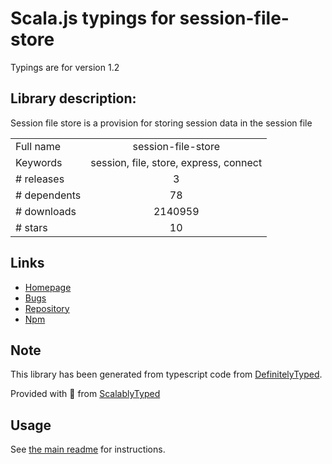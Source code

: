 
# Scala.js typings for session-file-store

Typings are for version 1.2

## Library description:
Session file store is a provision for storing session data in the session file

|                    |                 |
| ------------------ | :-------------: |
| Full name          | session-file-store |
| Keywords           | session, file, store, express, connect |
| # releases         | 3 |
| # dependents       | 78 |
| # downloads        | 2140959 |
| # stars            | 10 |

## Links
- [Homepage](https://github.com/valery-barysok/session-file-store)
- [Bugs](https://github.com/valery-barysok/session-file-store/issues)
- [Repository](https://github.com/valery-barysok/session-file-store)
- [Npm](https://www.npmjs.com/package/session-file-store)
    


## Note
This library has been generated from typescript code from [DefinitelyTyped](https://definitelytyped.org).

Provided with :purple_heart: from [ScalablyTyped](https://github.com/oyvindberg/ScalablyTyped)

## Usage
See [the main readme](../../readme.md) for instructions.


